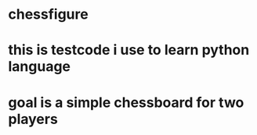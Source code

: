 # chessfigure

# this is testcode i use to learn python language

# goal is a simple chessboard for two players
